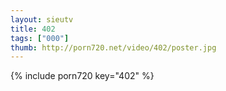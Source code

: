 ```yaml
--- 
layout: sieutv
title: 402
tags: ["000"]
thumb: http://porn720.net/video/402/poster.jpg
---
```

{% include porn720 key="402" %} 
